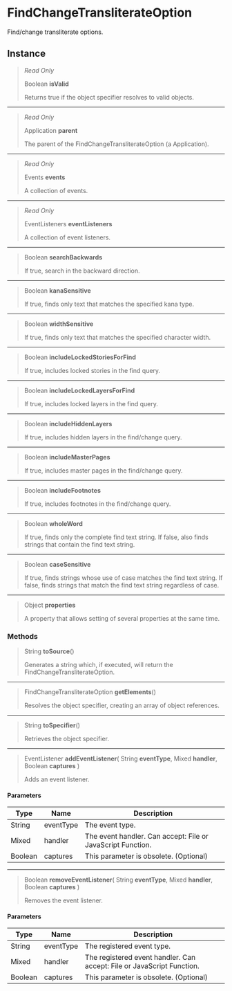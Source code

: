 # FindChangeTransliterateOption
Find/change transliterate options.

## Instance
> *Read Only* 
> 
> Boolean **isValid** 
>
> Returns true if the object specifier resolves to valid objects.
*** 
> *Read Only* 
> 
> Application **parent** 
>
> The parent of the FindChangeTransliterateOption (a Application).
*** 
> *Read Only* 
> 
> Events **events** 
>
> A collection of events.
*** 
> *Read Only* 
> 
> EventListeners **eventListeners** 
>
> A collection of event listeners.
*** 
> Boolean **searchBackwards** 
>
> If true, search in the backward direction.
*** 
> Boolean **kanaSensitive** 
>
> If true, finds only text that matches the specified kana type.
*** 
> Boolean **widthSensitive** 
>
> If true, finds only text that matches the specified character width.
*** 
> Boolean **includeLockedStoriesForFind** 
>
> If true, includes locked stories in the find query.
*** 
> Boolean **includeLockedLayersForFind** 
>
> If true, includes locked layers in the find query.
*** 
> Boolean **includeHiddenLayers** 
>
> If true, includes hidden layers in the find/change query.
*** 
> Boolean **includeMasterPages** 
>
> If true, includes master pages in the find/change query.
*** 
> Boolean **includeFootnotes** 
>
> If true, includes footnotes in the find/change query.
*** 
> Boolean **wholeWord** 
>
> If true, finds only the complete find text string. If false, also finds strings that contain the find text string.
*** 
> Boolean **caseSensitive** 
>
> If true, finds strings whose use of case matches the find text string. If false, finds strings that match the find text string regardless of case.
*** 
> Object **properties** 
>
> A property that allows setting of several properties at the same time.

### Methods
> String **toSource**()
> 
> Generates a string which, if executed, will return the FindChangeTransliterateOption.
*** 
> FindChangeTransliterateOption **getElements**()
> 
> Resolves the object specifier, creating an array of object references.
*** 
> String **toSpecifier**()
> 
> Retrieves the object specifier.
*** 
> EventListener **addEventListener**( String **eventType**, Mixed **handler**, Boolean **captures** )
> 
> Adds an event listener.
#### Parameters
| Type | Name | Description |
|---|---|---|
| String | eventType | The event type. |
| Mixed | handler | The event handler. Can accept: File or JavaScript Function. |
| Boolean | captures | This parameter is obsolete. (Optional) |

*** 
> Boolean **removeEventListener**( String **eventType**, Mixed **handler**, Boolean **captures** )
> 
> Removes the event listener.
#### Parameters
| Type | Name | Description |
|---|---|---|
| String | eventType | The registered event type. |
| Mixed | handler | The registered event handler. Can accept: File or JavaScript Function. |
| Boolean | captures | This parameter is obsolete. (Optional) |


